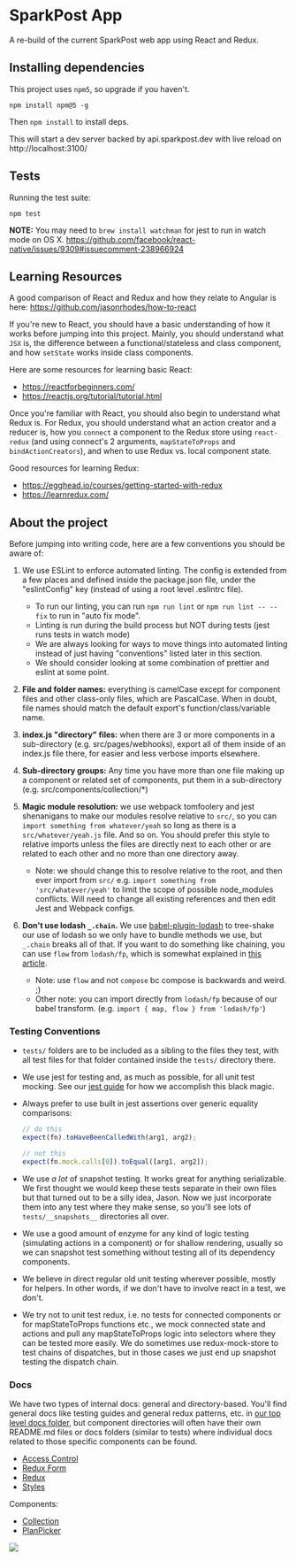 # SparkPost App

A re-build of the current SparkPost web app using React and Redux.

## Installing dependencies

This project uses `npm5`, so upgrade if you haven't.
```
npm install npm@5 -g
```

Then `npm install` to install deps.

This will start a dev server backed by api.sparkpost.dev with live reload on http://localhost:3100/

## Tests

Running the test suite:
```
npm test
```
**NOTE:** You may need to `brew install watchman` for jest to run in watch mode on OS X.
https://github.com/facebook/react-native/issues/9309#issuecomment-238966924

## Learning Resources

A good comparison of React and Redux and how they relate to Angular is here:
https://github.com/jasonrhodes/how-to-react

If you're new to React, you should have a basic understanding of how it works before jumping into this project. Mainly, you should understand what `JSX` is, the difference between a functional/stateless and class component, and how `setState` works inside class components.

Here are some resources for learning basic React:

- https://reactforbeginners.com/
- https://reactjs.org/tutorial/tutorial.html

Once you're familiar with React, you should also begin to understand what Redux is. For Redux, you should understand what an action creator and a reducer is, how you `connect` a component to the Redux store using `react-redux` (and using connect's 2 arguments, `mapStateToProps` and `bindActionCreators`), and when to use Redux vs. local component state.

Good resources for learning Redux:

- https://egghead.io/courses/getting-started-with-redux
- https://learnredux.com/

## About the project

Before jumping into writing code, here are a few conventions you should be aware of:

1. We use ESLint to enforce automated linting. The config is extended from a few places and defined inside the package.json file, under the "eslintConfig" key (instead of using a root level .eslintrc file).
    * To run our linting, you can run `npm run lint` or `npm run lint -- --fix` to run in "auto fix mode".
    * Linting is run during the build process but NOT during tests (jest runs tests in watch mode)
    * We are always looking for ways to move things into automated linting instead of just having "conventions" listed later in this section.
    * We should consider looking at some combination of prettier and eslint at some point.

1. **File and folder names:** everything is camelCase except for component files and other class-only files, which are PascalCase. When in doubt, file names should match the default export's function/class/variable name.

1. **index.js "directory" files:** when there are 3 or more components in a sub-directory (e.g. src/pages/webhooks), export all of them inside of an index.js file there, for easier and less verbose imports elsewhere.

1. **Sub-directory groups:** Any time you have more than one file making up a component or related set of components, put them in a sub-directory (e.g. src/components/collection/*)

1. **Magic module resolution:** we use webpack tomfoolery and jest shenanigans to make our modules resolve relative to `src/`, so you can `import something from whatever/yeah` so long as there is a `src/whatever/yeah.js` file. And so on. You should prefer this style to relative imports unless the files are directly next to each other or are related to each other and no more than one directory away.
    * Note: we should change this to resolve relative to the root, and then ever import from `src/` e.g. `import something from 'src/whatever/yeah'` to limit the scope of possible node_modules conflicts. Will need to change all existing references and then edit Jest and Webpack configs.

1. **Don't use lodash `_.chain`.** We use [babel-plugin-lodash](https://github.com/lodash/babel-plugin-lodash#limitations) to tree-shake our use of lodash so we only have to bundle methods we use, but `_.chain` breaks all of that. If you want to do something like chaining, you can use `flow` from `lodash/fp`, which is somewhat explained in [this article](https://medium.com/making-internets/why-using-chain-is-a-mistake-9bc1f80d51ba).
    * Note: use `flow` and not `compose` bc compose is backwards and weird. ;)
    * Other note: you can import directly from `lodash/fp` because of our babel transform. (e.g. `import { map, flow } from 'lodash/fp'`)

### Testing Conventions

* `tests/` folders are to be included as a sibling to the files they test, with all test files for that folder contained inside the `tests/` directory there.

* We use jest for testing and, as much as possible, for all unit test mocking. See our [jest guide](./docs/jest.md) for how we accomplish this black magic.

* Always prefer to use built in jest assertions over generic equality comparisons:
    ```javascript
    // do this
    expect(fn).toHaveBeenCalledWith(arg1, arg2);

    // not this
    expect(fn.mock.calls[0]).toEqual([arg1, arg2]);
    ```

* We use *a lot* of snapshot testing. It works great for anything serializable. We first thought we would keep these tests separate in their own files but that turned out to be a silly idea, Jason. Now we just incorporate them into any test where they make sense, so you'll see lots of `tests/__snapshots__` directories all over.

* We use a good amount of enzyme for any kind of logic testing (simulating actions in a component) or for shallow rendering, usually so we can snapshot test something without testing all of its dependency components.

* We believe in direct regular old unit testing wherever possible, mostly for helpers. In other words, if we don't have to involve react in a test, we don't.

* We try not to unit test redux, i.e. no tests for connected components or for mapStateToProps functions etc., we mock connected state and actions and pull any mapStateToProps logic into selectors where they can be tested more easily. We do sometimes use redux-mock-store to test chains of dispatches, but in those cases we just end up snapshot testing the dispatch chain.

### Docs

We have two types of internal docs: general and directory-based. You'll find general docs like testing guides and general redux patterns, etc. in [our top level docs folder](./docs), but component directories will often have their own README.md files or docs folders (similar to tests) where individual docs related to those specific components can be found.

- [Access Control](./docs/access-control.md)
- [Redux Form](./docs/redux-form.md)
- [Redux](./docs/redux-redux.md)
- [Styles](./docs/styles.md)

Components:
- [Collection](./src/components/collection/docs/Collection.md)
- [PlanPicker](./src/components/planPicker/readme.md)

![](https://media0.giphy.com/media/5y1LH29N3k556/giphy.gif)
